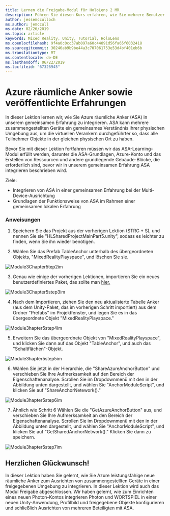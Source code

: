 ```yaml
---
title: Lernen die Freigabe-Modul für HoloLens 2 MR
description: Führen Sie diesen Kurs erfahren, wie Sie mehrere Benutzer freigegebene Umgebungen innerhalb einer HoloLens-2-Anwendung zu implementieren.
author: jessemcculloch
ms.author: jemccull
ms.date: 02/26/2019
ms.topic: article
keywords: Mixed Reality, Unity, Tutorial, HoloLens
ms.openlocfilehash: 9f4a0c0cc37ab097a60c44891d56fa65f6032418
ms.sourcegitcommit: 30246ab9b9be44a3c707061753e53d4bf401eb6b
ms.translationtype: MT
ms.contentlocale: de-DE
ms.lasthandoff: 06/22/2019
ms.locfileid: "67326945"
---
```

# <a name="azure-spatial-anchors-and-shared-experiences"></a>Azure räumliche Anker sowie veröffentlichte Erfahrungen

In dieser Lektion lernen wir, wie Sie Azure räumliche Anker (ASA) in unserem gemeinsamen Erfahrung zu integrieren. ASA kann mehrere zusammengestellten Geräte ein gemeinsames Verständnis ihrer physischen Umgebung aus, um die virtuellen Verankern durchgeführter so, dass alle Teilnehmer Objekte in der gleichen physischen Ort zu haben.

Bevor Sie mit dieser Lektion fortfahren müssen wir das ASA-Learning-Modul erfüllt werden, darunter die ASA-Grundlagen, Azure-Konto und das Erstellen von Ressourcen und andere grundlegende Gebäude-Blöcke, die erforderlich sind, bevor wir in unserem gemeinsamen Erfahrung ASA integrieren beschrieben wird.

Ziele:

- Integrieren von ASA in einer gemeinsamen Erfahrung bei der Multi-Device-Ausrichtung
- Grundlagen der Funktionsweise von ASA im Rahmen einer gemeinsamen lokalen Erfahrung

### <a name="instructions"></a>Anweisungen

1. Speichern Sie das Projekt aus der vorherigen Lektion (STRG + S), und nennen Sie sie "HLSharedProjectMainPart5.unity", sodass es leichter zu finden, wenn Sie ihn wieder benötigen.

2. Wählen Sie das Prefab TableAnchor unterhalb des übergeordneten Objekts, "MixedRealityPlayspace", und löschen Sie sie.

![Module3Chapter5tep2im](images/module3chapter5step2im.PNG)

3. Genau wie einige der vorherigen Lektionen, importieren Sie ein neues benutzerdefiniertes Paket, das sollte man [hier.](placeholderlink)

![Module3Chapter5step3im](images/module3chapter5step3im.PNG)

4. Nach dem Importieren, ziehen Sie den neu aktualisierte Tabelle Anker (aus dem Unity-Paket, das im vorherigen Schritt importiert) aus dem Ordner "Prefabs" im Projektfenster, und legen Sie es in das übergeordnete Objekt "MixedRealityPlayspace."

![Module3hapter5step4im](images/module3chapter5step4im.PNG)

5. Erweitern Sie das übergeordnete Objekt von "MixedRealityPlayspace", und klicken Sie dann auf das Objekt "TableAnchor", und auch das "Schaltflächen"-Objekt. 

![Module3hapter5step5im](images/module3chapter5step5im.PNG)

6. Wählen Sie jetzt in der Hierarchie, die "ShareAzureAnchorButton" und verschieben Sie Ihre Aufmerksamkeit auf den Bereich der Eigenschaftenanalyse. Scrollen Sie im Dropdownmenü mit den in der Abbildung unten dargestellt, und wählen Sie "AnchorModuleScript", und klicken Sie auf "ShareAnchorNetework()."

![Module3hapter5step6im](images/module3chapter5step6im.PNG)

7. Ähnlich wie Schritt 6 Wählen Sie die "GetAzureAnchorButton" aus, und verschieben Sie Ihre Aufmerksamkeit an den Bereich der Eigenschaftenanalyse. Scrollen Sie im Dropdownmenü mit den in der Abbildung unten dargestellt, und wählen Sie "AnchorModuleScript", und klicken Sie auf "GetSharedAnchorNetwork()." Klicken Sie dann zu speichern.

![Module3hapter5step7im](images/module3chapter5step7im.PNG)




## <a name="congratulations"></a>Herzlichen Glückwunsch!

In dieser Lektion haben Sie gelernt, wie Sie Azure leistungsfähige neue räumliche Anker zum Ausrichten von zusammengestellten Geräte in einer freigegebenen Umgebung zu integrieren. In dieser Lektion wird auch das Modul Freigabe abgeschlossen. Wir haben gelernt, wie zum Einrichten eines neuen Photon-Kontos integrieren Photon und WORTSPIEL in einer neuen Unity-Anwendung, Profilbild und freigegebene Objekte konfigurieren und schließlich Ausrichten von mehreren Beteiligten mit ASA. 

